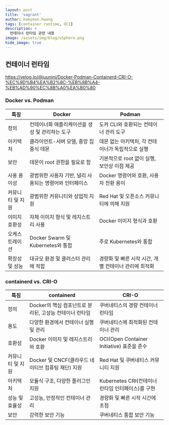 ```yaml
---
layout: post
title: 'vagrant' 
author: haeyeon.hwang
tags: [container runtime, OCI]
description: >
  컨테이너 런타임 관련 내용 
image: /assets/img/blog/vSphere.png
hide_image: true
---
```


## 컨테이너 런타임

https://velog.io/@juunini/Docker-Podman-Containerd-CRI-O-%EC%9D%B4%EA%B2%8C-%EB%8B%A4-%EB%AD%90%EC%8B%A0%EA%B0%80

### Docker vs. Podman

특징|Docker|Podman
---|---|---
정의|컨테이너화 애플리케이션을 생성 및 관리하는 도구|도커 CLI와 호환되는 컨테이너 관리 도구
아키텍처|클라이언트-서버 모델, 중앙 집중식 데몬|데몬 없는 아키텍처, 각 컨테이너가 독립적으로 실행
보안|데몬이 root 권한을 필요로 함|기본적으로 root 없이 실행, 보안상 이점 제공
사용 용이성|광범위한 사용자 기반, 널리 사용되는 명령어와 인터페이스|Docker 명령어와 호환, 사용자 전환 용이
커뮤니티 및 지원|광범위한 커뮤니티와 상업적 지원|Red Hat 및 오픈소스 커뮤니티에 의해 지원
이미지 호환성|자체 이미지 형식 및 레지스트리 사용|Docker 이미지 형식과 호환
오케스트레이션|Docker Swarm 및 Kubernetes와 통합|주로 Kubernetes와 통합
확장성 및 성능|대규모 환경 및 클러스터 관리에 적합|경량화 및 빠른 시작 시간, 개별 컨테이너 관리에 최적화

### containerd vs. CRI-O

특징|containerd|CRI-O
---|---|---
정의|Docker의 핵심 컴포넌트로 분리된, 고성능 컨테이너 런타임|쿠버네티스의 경량 컨테이너 런타임
용도|다양한 환경에서 컨테이너 실행 및 관리|쿠버네티스에 최적화된 컨테이너 관리
호환성|Docker 이미지 및 레지스트리와 호환|OCI(Open Container Initiative) 표준을 준수
커뮤니티 및 지원|Docker 및 CNCF(클라우드 네이티브 컴퓨팅 재단) 지원|Red Hat 및 쿠버네티스 커뮤니티 지원
아키텍처|모듈식 구조, 다양한 플러그인 지원|Kubernetes CRI(컨테이너 런타임 인터페이스)를 구현
성능 및 효율성|고성능, 안정적인 컨테이너 관리|경량화 및 빠른 시작 시간에 초점
보안|강력한 보안 기능|쿠버네티스 통합 보안 기능
